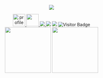 <p align="center">
  <img src="https://capsule-render.vercel.app/api?type=venom&height=150&text=Nir%20Geier%20Github%20Profile&reversal=false&textBg=false&fontAlign=50&rotate=-3&descAlign=30&section=header"/>
</p>

<div style="text-align:center">
  <a href="https://stackoverflow.com/users/1755598/codewizard">
    <img src="https://stackoverflow.com/users/flair/1755598.png" height="40" alt="profile for CodeWizard at Stack Overflow, Q&amp;A for professional and enthusiast programmers" title="profile for CodeWizard at Stack Overflow, Q&amp;A for professional and enthusiast programmers">
  </a>
  <a href="https://www.linkedin.com/in/nirgeier/">
    <img height="40" src="https://user-images.githubusercontent.com/46517096/166973395-19676cd8-f8ec-4abf-83ff-da8243505b82.png"/>
  </a>
  <a href="https://stackoverflow.com/users/1755598/codewizard">
    <img src="https://img.shields.io/stackexchange/stackoverflow/r/1755598">
  </a>
  <img src="https://img.shields.io/github/followers/nirgeier?style=social">
  <img src="https://img.shields.io/github/stars/nirgeier?style=social">
  <img src="https://camo.githubusercontent.com/ed4015e1bae53aed1d60fed54caec574451dd96f1f8866efc0a025ca59f0cf70/68747470733a2f2f76697369746f722d62616467652e6c616f62692e6963752f62616467653f706167655f69643d6e69726765696572" alt="Visitor Badge" data-canonical-src="https://visitor-badge.laobi.icu/badge?page_id=nirgeier" style="max-width: 100%;">
            
  <br/>
  <img height="150" src="https://github-readme-stats.vercel.app/api/top-langs/?username=nirgeier&layout=compact&theme=vision-friendly-dark">
  <img height="150" src="http://github-readme-streak-stats.herokuapp.com/?user=nirgeier&theme=dark&background=000000">
  
</div>


